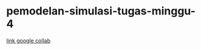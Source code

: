 # pemodelan-simulasi-tugas-minggu-4
[link google collab](https://colab.research.google.com/drive/1iQg2G71Ar5J7-zRzEucUmq1Xe2iVd-JA)
